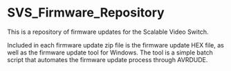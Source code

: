 # SVS_Firmware_Repository
This is a repository of firmware updates for the Scalable Video Switch.

Included in each firmware update zip file is the firmware update HEX file, as well as the firmware update tool for Windows. The tool is a simple batch script that automates the firmware update process through AVRDUDE.

